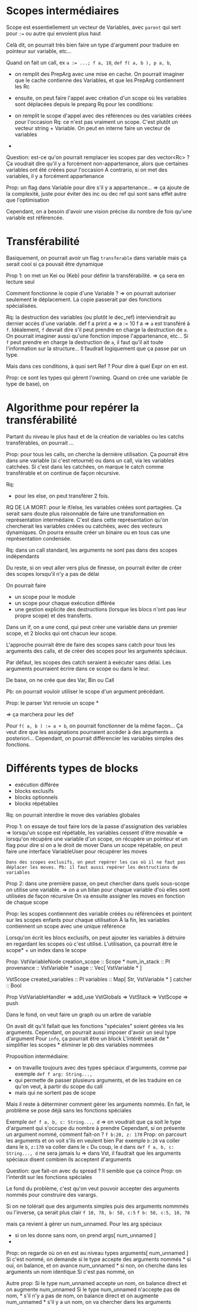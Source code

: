 Scopes intermédiaires
=====================

Scope est essentiellement un vecteur de Variables, avec `parent` qui sert pour `:=` ou autre qui envoient plus haut

Celà dit, on pourrait très bien faire un type d'argument pour traduire en pointeur sur variable, etc...

Quand on fait un call, ex `a := ...; f a, 10`, `def f( a, b ), p a, b`,
  * on remplit des PrepArg avec une mise en cache.
     On pourrait imaginer que le cache contienne des Variables, et que les PrepArg contiennent les Rc<Ref>
  * ensuite, on peut faire l'appel avec création d'un scope où les variables sont déplacées depuis le preparg
     Rq pour les conditions: 

  * on remplit le scope d'appel avec des références ou des variables créées pour l'occasion
    Rq: ce n'est pas vraiment un scope. C'est plutôt un vecteur string + Variable. On peut en interne faire un vecteur de variables
  *

Question: est-ce qu'on pourrait remplacer les scopes par des vector<Rc<Ref>> ?
  Ça voudrait dire qu'il y a forcément non-appartenance, alors que certaines variables ont été créées pour l'occasion
  A contrario, si on met des variables, il y a forcément appartenance

Prop: un flag dans Variable pour dire s'il y a appartenance...
  => ça ajoute de la complexité, juste pour éviter des inc ou dec ref qui sont sans effet autre que l'optimisation

Cependant, on a besoin d'avoir une vision précise du nombre de fois qu'une variable est référencée.

Transférabilité
===============

Basiquement, on pourrait avoir un flag `transferable` dans variable mais ça serait cool si ça pouvait être dynamique

Prop 1: on met un Kei ou (Keb) pour définir la transférabilité.
  => ça sera en lecture seul

Comment fonctionne le copie d'une Variable ?
  => on pourrait autoriser seulement le déplacement. La copie passerait par des fonctions spécialisées.

Rq: la destruction des variables (ou plutôt le dec_ref) interviendrait au dernier accès d'une variable.
  def f a
    print a => 
  a := 10
  f a => `a` est transféré à `f`. Idéalement, `f` devrait dire s'il peut prendre en charge la destruction de `a`. On pourrait imaginer aussi qu'une fonction impose l'appartenance, etc...
    Si `f` peut prendre en charge la destruction de `a`, il faut qu'il ait toute l'information sur la structure... Il faudrait logiquement que ça passe par un type.

Mais dans ces conditions, à quoi sert Ref ? Pour dire à quel Expr on en est.


Prop: ce sont les types qui gèrent l'owning. Quand on crée une variable (le type de base), on


Algorithme pour repérer la transférabilité
==========================================

Partant du niveau le plus haut et de la création de variables ou les catchs transférables, on pourrait ...

Prop: pour tous les calls, on cherche la dernière utilisation. Ça pourrait être dans une variable (si c'est retourné) ou dans un call, via les variables catchées.
  Si c'est dans les catchées, on marque le catch comme transférable et on continue de façon récursive.

Rq:
  * pour les else, on peut transférer 2 fois.


RQ DE LA MORT: pour le if/else, les variables créées sont partagées.
  Ça serait sans doute plus raisonnable de faire une transformation en représentation intermédaire.
  C'est dans cette représentation qu'on chercherait les variables créées ou catchées, avec des vecteurs dynamiques.
  On pourra ensuite créer un binaire ou en tous cas une représentation condensée.


Rq: dans un call standard, les arguments ne sont pas dans des scopes indépendants

Du reste, si on veut aller vers plus de finesse, on pourrait éviter de créer des scopes lorsqu'il n'y a pas de délai

On pourrait faire 
* un scope pour le module
* un scope pour chaque exécution différée
* une gestion explicite des destructions (lorsque les blocs n'ont pas leur propre scope) et des transferts.

Dans un if, on a une cond, qui peut créer une variable dans un premier scope, et 2 blocks qui ont chacun leur scope.

L'approche pourrait être de faire des scopes sans catch pour tous les arguments des calls, et de créer des scopes pour les arguments spéciaux.

Par défaut, les scopes des catch seraient à exécuter sans délai. Les arguments pourraient écrire dans ce scope ou dans le leur.

De base, on ne crée que des Var, Bin ou Call

Pb: on pourrait vouloir utiliser le scope d'un argument précédant.

Prop: le parser Vst renvoie un scope *

=> ça marchera pour les def

Pour `f( a, b ) := a + b`, on pourrait fonctionner de la même façon... Ça veut dire que les assignations pourraient accéder à des arguments a posteriori... Cependant, on pourrait différencier les variables simples des fonctions.



Différents types de blocks
==========================

* exécution différée
* blocks exclusifs
* blocks optionnels
* blocks répétables

Rq: on pourrait interdire le move des variables globales

Prop 1: on essaye de tout faire lors de la passe d'assignation des variables
  => lorsqu'un scope est répétable, les variables cessent d'être movable
  => lorsqu'on récupère une variable d'un scope, on récupère un pointeur et un flag pour dire si on a le droit de mover
    Dans un scope répétable, on peut faire une interface VariableUser pour récupérer les moves

    Dans des scopes exclusifs, on peut repérer les cas où il ne faut pas déplacer les moves. Pb: il faut aussi repérer les destructions de variables



Prop 2: dans une première passe, on peut chercher dans quels sous-scope on utilise une variable.
  => on a un bilan pour chaque variable d'où elles sont utilisées de façon récursive
  On va ensuite assigner les moves en fonction de chaque scope

Prop: les scopes contiennent des variable créées ou référencées et pointent sur les scopes enfants pour chaque utilisation
  À la fin, les variables contiennent un scope avec une unique référence

Lorsqu'on écrit les blocs exclusifs, on peut ajouter les variables à détruire en regardant les scopes où c'est utilisé.
  L'utilisation, ça pourrait être le scope* + un index dans le scope

Prop:
  VstVariableNode
    creation_scope    :: Scope *
    num_in_stack      :: PI
    provenance        :: VstVariable *
    usage             :: Vec[ VstVariable * ]

  VstScope
    created_variables :: PI
    variables         :: Map[ Str, VstVariable * ]
    catcher           :: Bool

Prop
  VstVariableHandler => add_use
  VstGlobals => 
  VstStack   => 
  VstScope   => push

Dans le fond, on veut faire un graph ou un arbre de variable

On avait dit qu'il fallait que les fonctions "spéciales" soient gérées via les arguments. Cependant, on pourrait aussi imposer d'avoir un seul type d'argument
  Pour `info`, ça pourrait être un block
  L'intérêt serait de 
    * simplifier les scopes
    * éliminer le pb des variables nommées

Proposition intermédiaire:
  * on travaille toujours avec des types spéciaux d'arguments, comme par exemple `def f arg: String..., `
  * qui permette de passer plusieurs arguments, et de les traduire en ce qu'on veut, à partir du scope du call
  * mais qui ne sortent pas de scope

Mais il reste à déterminer comment gérer les arguments nommés. En fait, le problème se pose déjà sans les fonctions spéciales
  
Exemple
  `def f a, b, c: String..., d` => on voudrait que ça soit le type d'argument qui s'occupe du nombre à prendre
    Cependant, si on présente un argument nommé, comment fait-on ? `f b:20, z: 170`
    Prop: on parcourt les arguments et on voit s'ils en veulent bien
    Par exemple `b:20` va coller dans le `b`, `z:170` va coller dans le `c`
      Du coup, le `d` dans `def f a, b, c: String..., d` ne sera jamais lu
  => dans Vst, il faudrait que les arguments spéciaux disent combien ils acceptent d'arguments

Question: que fait-on avec du spread ? Il semble que ça coince
  Prop: on l'interdit sur les fonctions spéciales


Le fond du problème, c'est qu'on veut pouvoir accepter des arguments nommés pour construire des varargs.

Si on ne tolérait que des arguments simples puis des arguments nommmés ou l'inverse, ça serait plus clair
  `f 10, 78, b: 50, c:5`
  `f b: 50, c:5, 10, 78`

mais ça revient à gérer un num_unnamed. Pour les arg spéciaux
  * si on les donne sans nom, on prend args[ num_unnamed ]
  * 

Prop: on regarde où on en est au niveau types arguments[ num_unnamed ]
  Si c'est nommé, on demande si le type accepte des arguments nommés
    * si oui, on balance, et on avance num_unnamed
    * si non, on cherche dans les arguments un nom identique
  Si c'est pas nommé, on 

Autre prop:
  Si le type num_unnamed accepte un nom, on balance direct et on augmente num_unnamed
  Si le type num_unnamed n'accepte pas de nom,
    * s'il n'y a pas de nom, on balance direct et on augmente num_unnamed
    * s'il y a un nom, on va chercher dans les arguments
